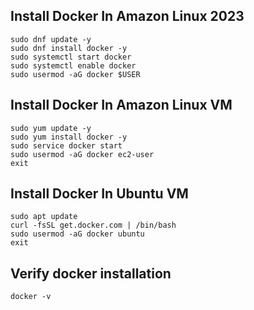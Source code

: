 ## Install Docker In Amazon Linux 2023

```
sudo dnf update -y
sudo dnf install docker -y
sudo systemctl start docker
sudo systemctl enable docker
sudo usermod -aG docker $USER
```

## Install Docker In Amazon Linux VM

```
sudo yum update -y 
sudo yum install docker -y
sudo service docker start
sudo usermod -aG docker ec2-user
exit
```
## Install Docker In Ubuntu VM

```
sudo apt update
curl -fsSL get.docker.com | /bin/bash
sudo usermod -aG docker ubuntu 
exit
```

## Verify docker installation

```
docker -v
```